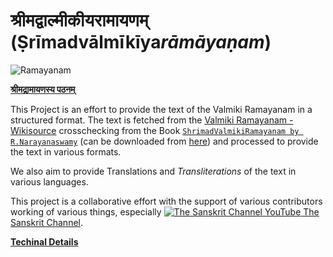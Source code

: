 # श्रीमद्वाल्मीकीयरामायणम् (Ṣrīmadvālmīkīya*rāmāyaṇam*)

![Ramayanam](./others/image_files/Project_Banner.webp)

**[श्रीमद्रामायणस्य पठनम्](https://ramayanam.thesanskritchannel.org/)**

This Project is an effort to provide the text of the Valmiki Ramayanam in a structured format. The text is fetched from the [Valmiki Ramayanam - Wikisource](https://sa.wikisource.org/wiki/रामायणम्) crosschecking from the Book [`ShrimadValmikiRamayanam by R.Narayanaswamy`](https://archive.org/details/361952998SrimadValmikiRamayanaSanskrit1933AD/page/n5/mode/2up) (can be downloaded from [here](https://github.com/shubhattin/valmiki_ramayanam/releases/tag/book)) and processed to provide the text in various formats.

We also aim to provide Translations and _Transliterations_ of the text in various languages.

This project is a collaborative effort with the support of various contributors working of various things, especially
[![The Sanskrit Channel YouTube](./static/img/tcs_24.png) The Sanskrit Channel](https://www.youtube.com/c/thesanskritchannel).

**[Techinal Details](./Technical_Details.md)**
